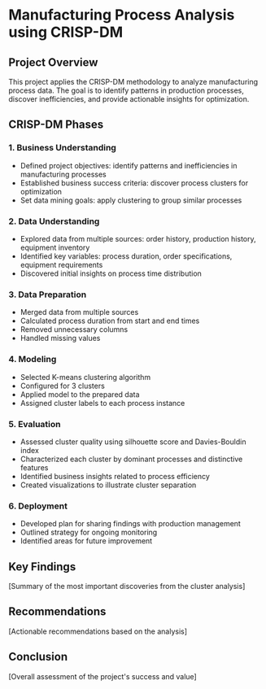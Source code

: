 # Manufacturing Process Analysis using CRISP-DM

## Project Overview
This project applies the CRISP-DM methodology to analyze manufacturing process data. The goal is to identify patterns in production processes, discover inefficiencies, and provide actionable insights for optimization.

## CRISP-DM Phases

### 1. Business Understanding
- Defined project objectives: identify patterns and inefficiencies in manufacturing processes
- Established business success criteria: discover process clusters for optimization
- Set data mining goals: apply clustering to group similar processes

### 2. Data Understanding
- Explored data from multiple sources: order history, production history, equipment inventory
- Identified key variables: process duration, order specifications, equipment requirements
- Discovered initial insights on process time distribution

### 3. Data Preparation
- Merged data from multiple sources
- Calculated process duration from start and end times
- Removed unnecessary columns
- Handled missing values

### 4. Modeling
- Selected K-means clustering algorithm
- Configured for 3 clusters
- Applied model to the prepared data
- Assigned cluster labels to each process instance

### 5. Evaluation
- Assessed cluster quality using silhouette score and Davies-Bouldin index
- Characterized each cluster by dominant processes and distinctive features
- Identified business insights related to process efficiency
- Created visualizations to illustrate cluster separation

### 6. Deployment
- Developed plan for sharing findings with production management
- Outlined strategy for ongoing monitoring
- Identified areas for future improvement

## Key Findings
[Summary of the most important discoveries from the cluster analysis]

## Recommendations
[Actionable recommendations based on the analysis]

## Conclusion
[Overall assessment of the project's success and value]
